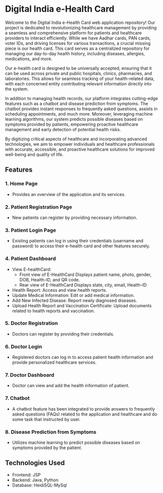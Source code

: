 # Digital India e-Health Card

Welcome to the Digital India e-Health Card web application repository! Our project is dedicated to revolutionizing healthcare management by providing a seamless and comprehensive platform for patients and healthcare providers to interact efficiently. While we have Aadhar cards, PAN cards, voter IDs, and driving licenses for various transactions, a crucial missing piece is our health card. This card serves as a centralized repository for managing our day-to-day health history, including diseases, allergies, medications, and more.

Our e-health card is designed to be universally accepted, ensuring that it can be used across private and public hospitals, clinics, pharmacies, and laboratories. This allows for seamless tracking of your health-related data, with each concerned entity contributing relevant information directly into the system.

In addition to managing health records, our platform integrates cutting-edge features such as a chatbot and disease prediction from symptoms. The chatbot provides instant responses to frequently asked questions, assists in scheduling appointments, and much more. Moreover, leveraging machine learning algorithms, our system predicts possible diseases based on symptoms provided by patients, empowering proactive healthcare management and early detection of potential health risks.

By digitizing critical aspects of healthcare and incorporating advanced technologies, we aim to empower individuals and healthcare professionals with accurate, accessible, and proactive healthcare solutions for improved well-being and quality of life.

## Features

### 1. Home Page

- Provides an overview of the application and its services.

### 2. Patient Registration Page

- New patients can register by providing necessary information.

### 3. Patient Login Page

- Existing patients can log in using their credentials (username and password) to access their e-health card and other features securely.

### 4. Patient Dashboard

- View E-healthCard:
   - Front view of E-HealthCard Displays patient name, photo, gender, DOB,  Health-ID, and QR code.
   - Rear view of E-HealthCard Displays state, city, email, Health-ID
- Health Report: Access and view health reports.
- Update Medical Information: Edit or add medical information.
- Add New Infected Disease: Report newly diagnosed diseases.
- Upload Health Report and Vaccination Certificate: Upload documents related to health reports and vaccination.

### 5. Doctor Registration

- Doctors can register by providing their credentials.

### 6. Doctor Login

- Registered doctors can log in to access patient health information and provide personalized healthcare services.

### 7. Doctor Dashboard

- Doctor can view and add the health information of patient.

### 7. Chatbot
- A chatbot feature has been integrated to provide answers to frequently asked questions (FAQs) related to the application and healthcare and do some task that instructed by user.

### 8. Disease Prediction from Symptoms

- Utilizes machine learning to predict possible diseases based on symptoms provided by the patient.

## Technologies Used

- Frontend: JSP
- Backend: Java, Python
- Database: HeidiSQL-MySql

